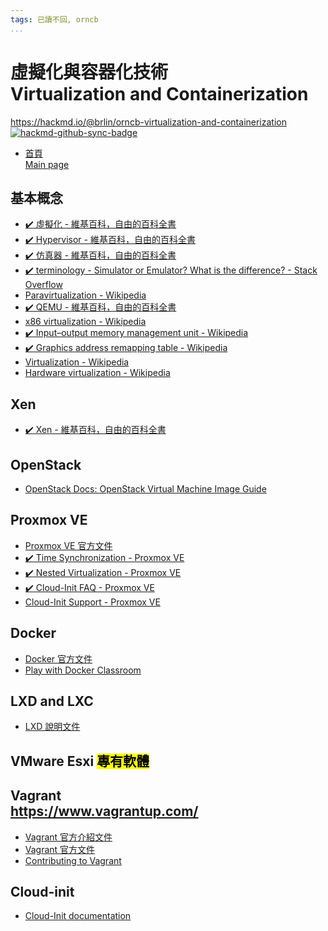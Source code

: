 ```yaml
---
tags: 已讀不回, orncb
...
```


# 虛擬化與容器化技術<br>Virtualization and Containerization

<https://hackmd.io/@brlin/orncb-virtualization-and-containerization><br>[![hackmd-github-sync-badge](https://hackmd.io/p3zIpxryS7aicJ6dcherPA/badge)](https://hackmd.io/p3zIpxryS7aicJ6dcherPA)

* [首頁<br>Main page](/p3zIpxryS7aicJ6dcherPA)

## 基本概念
* [:heavy_check_mark: 虛擬化 - 維基百科，自由的百科全書](https://zh.wikipedia.org/wiki/%E8%99%9B%E6%93%AC%E5%8C%96)
* [:heavy_check_mark: Hypervisor - 維基百科，自由的百科全書](https://zh.wikipedia.org/wiki/Hypervisor)
* [:heavy_check_mark: 仿真器 - 維基百科，自由的百科全書](https://zh.wikipedia.org/wiki/%E4%BB%BF%E7%9C%9F%E5%99%A8)
* [:heavy_check_mark: terminology - Simulator or Emulator? What is the difference? - Stack Overflow](https://stackoverflow.com/questions/1584617/simulator-or-emulator-what-is-the-difference)
* [Paravirtualization - Wikipedia](https://en.wikipedia.org/wiki/Paravirtualization)
* [:heavy_check_mark: QEMU - 維基百科，自由的百科全書](https://zh.wikipedia.org/wiki/QEMU)
* [x86 virtualization - Wikipedia](/bzzhxw8bR3evyDmoWMd04A)
* [:heavy_check_mark: Input–output memory management unit - Wikipedia](https://en.wikipedia.org/wiki/Input%E2%80%93output_memory_management_unit#Virtualization)
* [:heavy_check_mark: Graphics address remapping table - Wikipedia](https://en.wikipedia.org/wiki/Graphics_address_remapping_table)
* [Virtualization - Wikipedia](/x3gc_LXnQnibSQkCQJEZig)
* [Hardware virtualization - Wikipedia](/cSPvBD58RwmeEg8FH1c5uQ)

## Xen
* [:heavy_check_mark: Xen - 維基百科，自由的百科全書](https://zh.wikipedia.org/wiki/Xen)

## OpenStack
* [OpenStack Docs: OpenStack Virtual Machine Image Guide](/HRyai_PmSry--9md75LcsA)

## Proxmox VE
* [Proxmox VE 官方文件](/@brlin/orncb-pve-docs)
* [:heavy_check_mark: Time Synchronization - Proxmox VE](https://pve.proxmox.com/wiki/Time_Synchronization)
* [:heavy_check_mark: Nested Virtualization - Proxmox VE](https://pve.proxmox.com/wiki/Nested_Virtualization)
* [:heavy_check_mark: Cloud-Init FAQ - Proxmox VE](/nKFzZSsTQEKeTWoIOWm-IA)
* [Cloud-Init Support - Proxmox VE](https://pve.proxmox.com/wiki/Cloud-Init_Support)

## Docker
* [Docker 官方文件](/@brlin/orncb-docker-docs)
* [Play with Docker Classroom](https://training.play-with-docker.com/)

## LXD and LXC
* [LXD 說明文件](https://hackmd.io/EqfaJZusQa28kWcACPiG0w)

## VMware Esxi <mark>專有軟體</mark>

## Vagrant<br><https://www.vagrantup.com/>
* [Vagrant 官方介紹文件](/@brlin/orncb-vagrant-intro)
* [Vagrant 官方文件](/@brlin/orncb-vagrant-docs)
* [Contributing to Vagrant](/3MGTaL50SvqDqQA8XsuLow)

## Cloud-init

* [Cloud-Init documentation](/LBluE_skSPyTFYoidlPoXA)
